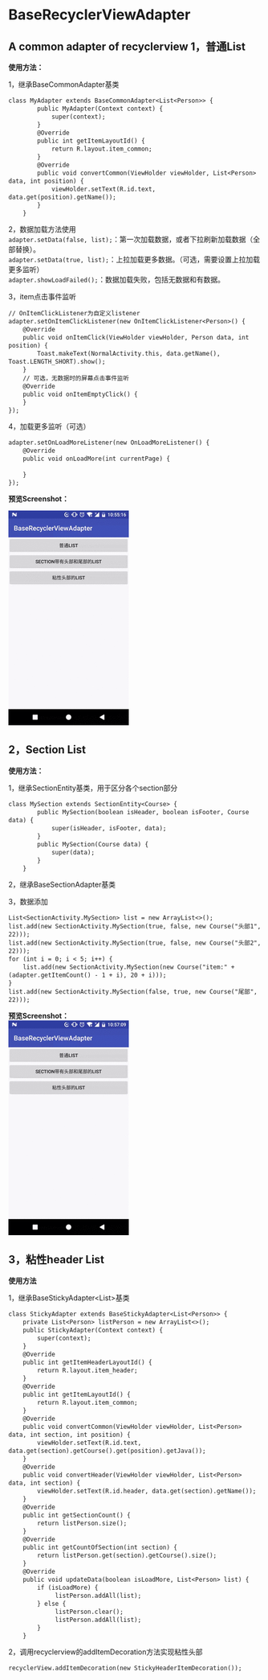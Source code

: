 # BaseRecyclerViewAdapter
A common adapter of recyclerview
1，普通List
-----
**使用方法：**     

1，继承BaseCommonAdapter基类     
```    
class MyAdapter extends BaseCommonAdapter<List<Person>> {
        public MyAdapter(Context context) {
            super(context);
        }
        @Override
        public int getItemLayoutId() {
            return R.layout.item_common;
        }
        @Override
        public void convertCommon(ViewHolder viewHolder, List<Person> data, int position) {
            viewHolder.setText(R.id.text, data.get(position).getName());
        }
    }
```   
2，数据加载方法使用    
`adapter.setData(false, list);`：第一次加载数据，或者下拉刷新加载数据（全部替换）。   
`adapter.setData(true, list);`：上拉加载更多数据。（可选，需要设置上拉加载更多监听）    
`adapter.showLoadFailed();`：数据加载失败，包括无数据和有数据。   

3，item点击事件监听    
```   
// OnItemClickListener为自定义listener
adapter.setOnItemClickListener(new OnItemClickListener<Person>() {
    @Override
    public void onItemClick(ViewHolder viewHolder, Person data, int position) {
        Toast.makeText(NormalActivity.this, data.getName(), Toast.LENGTH_SHORT).show();
    }
    // 可选，无数据时的屏幕点击事件监听
    @Override
    public void onItemEmptyClick() {
    }
});   
```   
4，加载更多监听（可选）    
```   
adapter.setOnLoadMoreListener(new OnLoadMoreListener() {
    @Override
    public void onLoadMore(int currentPage) {
              
    }
});
```   
**预览Screenshot：**

![image](https://github.com/XYScience/BaseRecyclerViewAdapter/raw/master/screenshot/common_list.gif)

2，Section List
-----
**使用方法：**       

1，继承SectionEntity基类，用于区分各个section部分
```
class MySection extends SectionEntity<Course> {
        public MySection(boolean isHeader, boolean isFooter, Course data) {
            super(isHeader, isFooter, data);
        }
        public MySection(Course data) {
            super(data);
        }
    }
```

2，继承BaseSectionAdapter<MySection>基类     

3，数据添加          
```
List<SectionActivity.MySection> list = new ArrayList<>();
list.add(new SectionActivity.MySection(true, false, new Course("头部1", 22)));
list.add(new SectionActivity.MySection(true, false, new Course("头部2", 22)));
for (int i = 0; i < 5; i++) {
    list.add(new SectionActivity.MySection(new Course("item:" + (adapter.getItemCount() - 1 + i), 20 + i)));
}
list.add(new SectionActivity.MySection(false, true, new Course("尾部", 22)));     
```

**预览Screenshot：**       
![image](https://github.com/XYScience/BaseRecyclerViewAdapter/raw/master/screenshot/section_list.gif)

3，粘性header List         
-----           
**使用方法**      

1，继承BaseStickyAdapter<List<Person>>基类    
```
class StickyAdapter extends BaseStickyAdapter<List<Person>> {
    private List<Person> listPerson = new ArrayList<>();
    public StickyAdapter(Context context) {
        super(context);
    }
    @Override
    public int getItemHeaderLayoutId() {
        return R.layout.item_header;
    }
    @Override
    public int getItemLayoutId() {
        return R.layout.item_common;
    }
    @Override
    public void convertCommon(ViewHolder viewHolder, List<Person> data, int section, int position) {
        viewHolder.setText(R.id.text, data.get(section).getCourse().get(position).getJava());
    }
    @Override
    public void convertHeader(ViewHolder viewHolder, List<Person> data, int section) {
        viewHolder.setText(R.id.header, data.get(section).getName());
    }
    @Override
    public int getSectionCount() {
        return listPerson.size();
    }
    @Override
    public int getCountOfSection(int section) {
        return listPerson.get(section).getCourse().size();
    }
    @Override
    public void updateData(boolean isLoadMore, List<Person> list) {
        if (isLoadMore) {
             listPerson.addAll(list);
        } else {
             listPerson.clear();
             listPerson.addAll(list);
        }
    }      
```             
2，调用recyclerview的addItemDecoration方法实现粘性头部               
```
recyclerView.addItemDecoration(new StickyHeaderItemDecoration());
```
